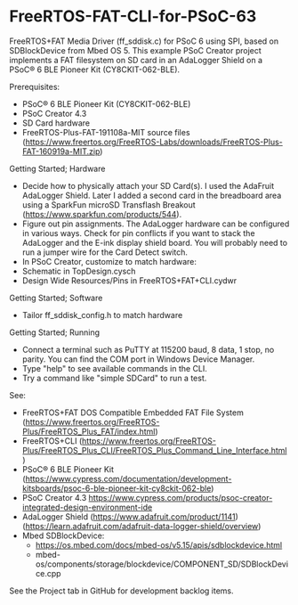 # FreeRTOS-FAT-CLI-for-PSoC-63
FreeRTOS+FAT Media Driver (ff_sddisk.c) for PSoC 6 using SPI, based on SDBlockDevice from Mbed OS 5. This example PSoC Creator project implements a FAT filesystem on SD card in an AdaLogger Shield on a PSoC® 6 BLE Pioneer Kit (CY8CKIT-062-BLE).

Prerequisites:
* PSoC® 6 BLE Pioneer Kit (CY8CKIT-062-BLE)
* PSoC Creator 4.3 
* SD Card hardware
* FreeRTOS-Plus-FAT-191108a-MIT source files (https://www.freertos.org/FreeRTOS-Labs/downloads/FreeRTOS-Plus-FAT-160919a-MIT.zip)

Getting Started; Hardware
* Decide how to physically attach your SD Card(s). I used the AdaFruit AdaLogger Shield. Later I added a second card in the breadboard area using a SparkFun microSD Transflash Breakout (https://www.sparkfun.com/products/544).
* Figure out pin assignments. The AdaLogger hardware can be configured in various ways. Check for pin conflicts if you want to stack the AdaLogger and the E-ink display shield board. You will probably need to run a jumper wire for the Card Detect switch.
* In PSoC Creator, customize to match hardware:
 * Schematic in TopDesign.cysch 
 * Design Wide Resources/Pins in FreeRTOS+FAT+CLI.cydwr 
 
Getting Started; Software
* Tailor ff_sddisk_config.h to match hardware

Getting Started; Running
* Connect a terminal such as PuTTY at 115200 baud, 8 data, 1 stop, no parity. You can find the COM port in Windows Device Manager.
* Type "help" to see available commands in the CLI.
* Try a command like "simple SDCard" to run a test.

See:
* FreeRTOS+FAT DOS Compatible Embedded FAT File System (https://www.freertos.org/FreeRTOS-Plus/FreeRTOS_Plus_FAT/index.html)
* FreeRTOS+CLI (https://www.freertos.org/FreeRTOS-Plus/FreeRTOS_Plus_CLI/FreeRTOS_Plus_Command_Line_Interface.html)
* PSoC® 6 BLE Pioneer Kit (https://www.cypress.com/documentation/development-kitsboards/psoc-6-ble-pioneer-kit-cy8ckit-062-ble) 
* PSoC Creator 4.3 https://www.cypress.com/products/psoc-creator-integrated-design-environment-ide
* AdaLogger Shield (https://www.adafruit.com/product/1141) (https://learn.adafruit.com/adafruit-data-logger-shield/overview)
* Mbed SDBlockDevice:
  * https://os.mbed.com/docs/mbed-os/v5.15/apis/sdblockdevice.html
  * mbed-os/components/storage/blockdevice/COMPONENT_SD/SDBlockDevice.cpp

See the Project tab in GitHub for development backlog items.
